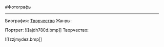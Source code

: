 #Фотографы 

---
Биография:
[Творчество](https://yandex.ru/images/search?stype=image&lr=213&nomisspell=1&text=%D1%8D%D0%B4%D0%B2%D0%B0%D1%80%D0%B4%20%D1%83%D1%8D%D1%81%D1%82%D0%BE%D0%BD%20%D1%84%D0%BE%D1%82%D0%BE%D0%B3%D1%80%D0%B0%D1%84%D0%B8%D0%B8&source=related-query-serp)
Жанры:

Портрет:
![[ajdh780d.bmp]]
Творчество:

![[zzjmydez.bmp]]